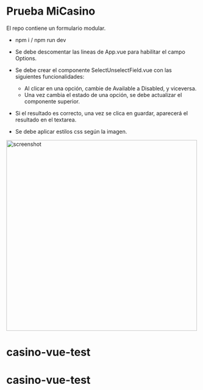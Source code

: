 # Prueba MiCasino

El repo contiene un formulario modular. 

- npm i / npm run dev

- Se debe descomentar las lineas de App.vue para habilitar el campo Options.
- Se debe crear el componente SelectUnselectField.vue con las siguientes funcionalidades:
  - Al clicar en una opción, cambie de Available a Disabled, y viceversa.
  - Una vez cambia el estado de una opción, se debe actualizar el componente superior.
  
- Si el resultado es correcto, una vez se clica en guardar, aparecerá el resultado en el textarea.
- Se debe aplicar estilos css según la imagen.

<img src="./src/assets/result.png" alt="screenshot" width="500"/>

# casino-vue-test
# casino-vue-test

